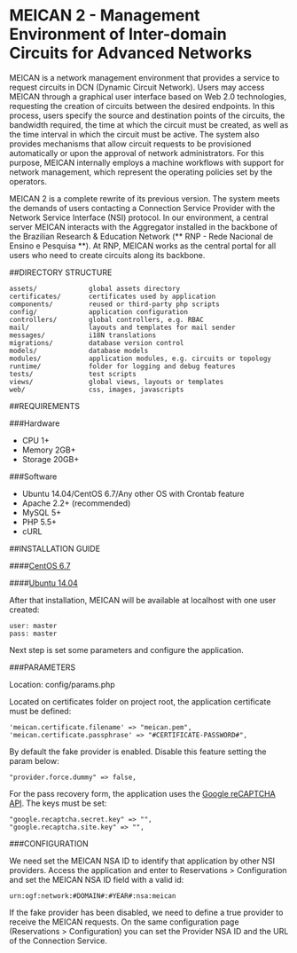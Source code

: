# MEICAN 2 - Management Environment of Inter-domain Circuits for Advanced Networks

MEICAN is a network management environment that provides a service to request circuits in DCN (Dynamic Circuit Network). Users may access MEICAN through a graphical user interface based on Web 2.0 technologies, requesting the creation of circuits between the desired endpoints. In this process, users specify the source and destination points of the circuits, the bandwidth required, the time at which the circuit must be created, as well as the time interval in which the circuit must be active. The system also provides mechanisms that allow circuit requests to be provisioned automatically or upon the approval of network administrators. For this purpose, MEICAN internally employs a machine workflows with support for network management, which represent the operating policies set by the operators.

MEICAN 2 is a complete rewrite of its previous version. The system meets the demands of users contacting a Connection Service Provider with the Network Service Interface (NSI) protocol. In our environment, a central server MEICAN interacts with the Aggregator installed in the backbone of the Brazilian Research & Education Network (** RNP - Rede Nacional de Ensino e Pesquisa **). At RNP, MEICAN works as the central portal for all users who need to create circuits along its backbone.

##DIRECTORY STRUCTURE

```
assets/             global assets directory
certificates/       certificates used by application
components/         reused or third-party php scripts
config/             application configuration
controllers/        global controllers, e.g. RBAC
mail/               layouts and templates for mail sender
messages/           i18N translations
migrations/         database version control
models/             database models
modules/            application modules, e.g. circuits or topology
runtime/            folder for logging and debug features
tests/              test scripts
views/              global views, layouts or templates
web/                css, images, javascripts
```

##REQUIREMENTS

###Hardware

- CPU 1+
- Memory 2GB+
- Storage 20GB+

###Software

- Ubuntu 14.04/CentOS 6.7/Any other OS with Crontab feature
- Apache 2.2+ (recommended)
- MySQL 5+
- PHP 5.5+
- cURL

##INSTALLATION GUIDE

####[CentOS 6.7](https://github.com/ufrgs-hyman/meican2/wiki/CentOS-6.7-installation-guide)

####[Ubuntu 14.04](https://github.com/ufrgs-hyman/meican2/wiki/Ubuntu-14.04-installation-guide)

After that installation, MEICAN will be available at localhost with one user created:

```
user: master
pass: master
```

Next step is set some parameters and configure the application.

###PARAMETERS

Location: config/params.php

Located on certificates folder on project root, the application certificate must be defined:

```
'meican.certificate.filename' => "meican.pem",
'meican.certificate.passphrase' => "#CERTIFICATE-PASSWORD#",	
```

By default the fake provider is enabled. Disable this feature setting the param below:

```
"provider.force.dummy" => false,
```

For the pass recovery form, the application uses the [Google reCAPTCHA API](https://www.google.com/recaptcha). The keys must be set:

```
"google.recaptcha.secret.key" => "",
"google.recaptcha.site.key" => "",
```

###CONFIGURATION

We need set the MEICAN NSA ID to identify that application by other NSI providers. Access the application and enter to Reservations > Configuration and set the MEICAN NSA ID field with a valid id:

```
urn:ogf:network:#DOMAIN#:#YEAR#:nsa:meican
```

If the fake provider has been disabled, we need to define a true provider to receive the MEICAN requests. On the same configuration page (Reservations > Configuration) you can set the Provider NSA ID and the URL of the Connection Service.
